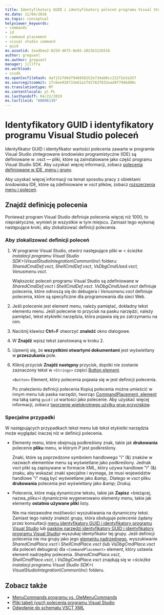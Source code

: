 ```yaml
---
title: Identyfikatory GUID i identyfikatory poleceń programu Visual Studio | Dokumentacja firmy Microsoft
ms.date: 11/04/2016
ms.topic: conceptual
helpviewer_keywords:
- commands
- id
- command placement
- visual studio command
- guid
ms.assetid: 2ea4bee2-0259-4675-8e65-2023b312b516
author: gregvanl
ms.author: gregvanl
manager: jillfra
ms.workload:
- vssdk
ms.openlocfilehash: daf131fd6d7940458252e734ab0cc222f2e3a357
ms.sourcegitcommit: 1fc6ee928733e61a1f42782f832ead9f7946d00c
ms.translationtype: MT
ms.contentlocale: pl-PL
ms.lasthandoff: 04/22/2019
ms.locfileid: "60096139"
---
```

# <a name="guids-and-ids-of-visual-studio-commands"></a>Identyfikatory GUID i identyfikatory programu Visual Studio poleceń
Identyfikator GUID i identyfikator wartości polecenia zawarte w programie Visual Studio zintegrowane środowisko programistyczne (IDE) są definiowane w .vsct — pliki, które są zainstalowane jako część programu Visual Studio SDK. Aby uzyskać więcej informacji, zobacz [polecenia definiowane w IDE, menu i grupy](../../extensibility/internals/ide-defined-commands-menus-and-groups.md).

 Aby uzyskać więcej informacji na temat sposobu pracy z obiektami środowiska IDE, które są zdefiniowane w *vsct* plików, zobacz [rozszerzenia menu i poleceń](../../extensibility/extending-menus-and-commands.md).

## <a name="find-a-command-definition"></a>Znajdź definicję polecenia
 Ponieważ program Visual Studio definiuje polecenia więcej niż 1000, to niepraktyczne, wymień je wszystkie w tym miejscu. Zamiast tego wykonaj następujące kroki, aby zlokalizować definicji polecenia.

### <a name="to-locate-a-command-definition"></a>Aby zlokalizować definicji poleceń

1. W programie Visual Studio, otwórz następujące pliki w *< ścieżka instalacji programu Visual Studio SDK\>\VisualStudioIntegration\Common\Inc\\*  folderu: *SharedCmdDef.vsct*, *ShellCmdDef.vsct*, *VsDbgCmdUsed.vsct*, *Venusmenu.vsct*.

    Większość poleceń programu Visual Studio są zdefiniowane w *SharedCmdDef.vsct* i *ShellCmdDef.vsct*. *VsDbgCmdUsed.vsct* definiuje polecenia, które odnoszą się do debugera i *Venusmenu.vsct* definiuje polecenia, które są specyficzne dla programowania dla sieci Web.

2. Jeśli polecenie jest element menu, należy pamiętać, dokładny tekst elementu menu. Jeśli polecenie to przycisk na pasku narzędzi, należy pamiętać, tekst etykietki narzędzia, która pojawia się po zatrzymaniu na nim.

3. Naciśnij klawisz **Ctrl**+**F** otworzyć **znaleźć** okno dialogowe.

4. W **Znajdź** wpisz tekst zanotowaną w kroku 2.

5. Upewnij się, że **wszystkimi otwartymi dokumentami** jest wyświetlany w **przeszukania** pole.

6. Kliknij przycisk **Znajdź następny** przycisk, dopóki nie zostanie zaznaczony tekst w `<Strings>` części [Button element](../../extensibility/button-element.md).

    `<Button>` Element, który polecenia pojawia się w jest definicji polecenia.

   Po znalezieniu definicji polecenia Kopiuj polecenia można umieścić w innym menu lub paska narzędzi, tworząc [CommandPlacement, element](../../extensibility/commandplacement-element.md) ma taką samą `guid` i `id` wartości jako polecenie. Aby uzyskać więcej informacji, zobacz [tworzenie wielokrotnego użytku grup przycisków](../../extensibility/creating-reusable-groups-of-buttons.md).

### <a name="special-cases"></a>Specjalne przypadki
 W następujących przypadkach tekst menu lub tekst etykietki narzędzia może wyglądać inaczej niż w definicji polecenia.

- Elementy menu, które obejmują podkreślony znak, takie jak **drukowania** polecenie **pliku** menu, w którym *P* jest podkreślony.

     Znaki, które są poprzedzone symbolem handlowego "i" (&) znaków w nazwach elementów menu są wyświetlane jako podkreślony. Jednak *vsct* pliki są zapisywane w formacie XML, który używa handlowe "i" (&) znaku, aby wskazać znaki specjalne i wymaga, że musi województw handlowe "i" mają być wyświetlane jako  *&amp;amp;*. Dlatego w *vsct* pliku **drukowania** polecenia jest wyświetlany jako  *&amp;amp; Drukuj*.

- Polecenia, które mają dynamiczne tekstu, takie jak **Zapisz** \<bieżącej, nazwa_pliku\>i dynamicznie wygenerowano elementy menu, takie jak elementy **ostatnio używane pliki** listy.

     Nie ma niezawodne możliwości wyszukiwania na dynamiczny tekst. Zamiast tego należy znaleźć grupy, która obsługuje polecenie żądany przez konsultacji [menu identyfikatory GUID i identyfikatory programu Visual Studio](../../extensibility/internals/guids-and-ids-of-visual-studio-menus.md) lub [pasków narzędzi identyfikatory GUID i identyfikatory programu Visual Studio](../../extensibility/internals/guids-and-ids-of-visual-studio-toolbars.md)i wyszukaj identyfikator tej grupy. Jeśli definicji polecenia nie ma grupy jako jego [elementu nadrzędnego](../../extensibility/parent-element.md), wyszukiwanie *SharedCmdPlace.vsct* i *ShellCmdPlace.vsct* (lub  *VsDbgCmdPlace.vsct* dla poleceń debugera) dla `<CommandPlacement>` element, który ustawia element nadrzędny polecenia. *SharedCmdPlace.vsct*, *ShellCmdPlace.vsct*, i *VsDbgCmdPlace.vsct* znajdują się w *\<ścieżka instalacji programu Visual Studio SDK\>\ VisualStudioIntegration\Common\Inc\\* folderu.

## <a name="see-also"></a>Zobacz także
- [MenuCommands programu vs. OleMenuCommands](../../extensibility/menucommands-vs-olemenucommands.md)
- [Pliki tabeli (vsct) polecenia programu Visual Studio](../../extensibility/internals/visual-studio-command-table-dot-vsct-files.md)
- [Odwołanie do schematu VSCT XML](../../extensibility/vsct-xml-schema-reference.md)
